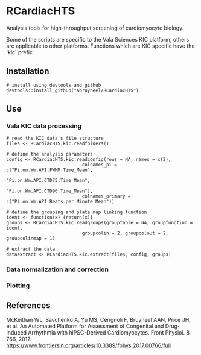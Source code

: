 # RCardiacHTS

Analysis tools for high-throughput screening of cardiomyocyte biology.

Some of the scripts are specific to the Vala Sciences KIC platform, others are applicable to other platforms. Functions which are KIC specific have the 'kic' prefix.

## Installation

```
# install using devtools and github
devtools::install_github("abruyneel/RCardiacHTS")
```

## Use

### Vala KIC data processing


```
# read the KIC data's file structure
files <- RCardiacHTS.kic.readfolders()

# define the analysis parameters
config <- RCardiacHTS.kic.readconfig(rows = NA, names = c(2), 
                            colnames_pi = c("Pi.on.Wm.API.FWHM.Time_Mean",                                                  
                                            "Pi.on.Wm.API.CTD75.Time_Mean", 
                                            "Pi.on.Wm.API.CTD90.Time_Mean"), 
                            colnames_primary = c("Pi.on.Wm.API.Beats.per.Minute_Mean"))

# define the grouping and plate map linking function
ident <- function(x) {return(x)}
groups <- RCardiacHTS.kic.readgroups(grouptable = NA, groupfunction = ident, 
                            groupcolin = 2, groupcolout = 2, groupcolinmap = 1)

# extract the data
dataextract <- RCardiacHTS.kic.extract(files, config, groups)
```

### Data normalization and correction


### Plotting

## References

McKeithan WL, Savchenko A, Yu MS, Cerignoli F, Bruyneel AAN, Price JH, et al. An Automated Platform for Assessment of Congenital and Drug-Induced Arrhythmia with hiPSC-Derived Cardiomyocytes. Front Physiol. 8, 766, 2017. https://www.frontiersin.org/articles/10.3389/fphys.2017.00766/full
